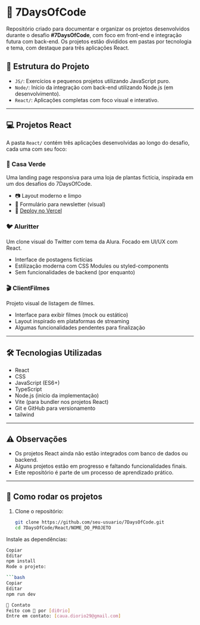 # 🚀 7DaysOfCode

Repositório criado para documentar e organizar os projetos desenvolvidos durante o desafio **#7DaysOfCode**, com foco em front-end e integração futura com back-end. Os projetos estão divididos em pastas por tecnologia e tema, com destaque para três aplicações React.

## 📁 Estrutura do Projeto

- `JS/`: Exercícios e pequenos projetos utilizando JavaScript puro.
- `Node/`: Início da integração com back-end utilizando Node.js (em desenvolvimento).
- `React/`: Aplicações completas com foco visual e interativo.

---

## 💻 Projetos React

A pasta `React/` contém três aplicações desenvolvidas ao longo do desafio, cada uma com seu foco:

### 🌿 Casa Verde

Uma landing page responsiva para uma loja de plantas fictícia, inspirada em um dos desafios do 7DaysOfCode.

- 📷 Layout moderno e limpo
- 📩 Formulário para newsletter (visual)
- 🔗 [Deploy no Vercel](https://7-days-of-code-five.vercel.app)

### 🐦 Aluritter

Um clone visual do Twitter com tema da Alura. Focado em UI/UX com React.

- Interface de postagens fictícias
- Estilização moderna com CSS Modules ou styled-components
- Sem funcionalidades de backend (por enquanto)

### 🎬 ClientFilmes

Projeto visual de listagem de filmes.

- Interface para exibir filmes (mock ou estático)
- Layout inspirado em plataformas de streaming
- Algumas funcionalidades pendentes para finalização

---

## 🛠️ Tecnologias Utilizadas

- React
- CSS
- JavaScript (ES6+)
- TypeScript
- Node.js (início da implementação)
- Vite (para bundler nos projetos React)
- Git e GitHub para versionamento
- tailwind

---

## ⚠️ Observações

- Os projetos React ainda não estão integrados com banco de dados ou backend.
- Alguns projetos estão em progresso e faltando funcionalidades finais.
- Este repositório é parte de um processo de aprendizado prático.

---

## 📌 Como rodar os projetos

1. Clone o repositório:
   ```bash
   git clone https://github.com/seu-usuario/7DaysOfCode.git
   cd 7DaysOfCode/React/NOME_DO_PROJETO
Instale as dependências:

 ```bash
Copiar
Editar
npm install
Rode o projeto:

 ```bash
Copiar
Editar
npm run dev

📧 Contato
Feito com 💙 por [di0rio]
Entre em contato: [caua.diorio29@gmail.com]

